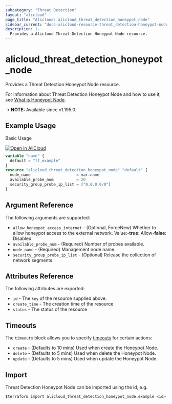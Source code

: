 ```yaml
---
subcategory: "Threat Detection"
layout: "alicloud"
page_title: "Alicloud: alicloud_threat_detection_honeypot_node"
sidebar_current: "docs-alicloud-resource-threat_detection-honeypot-node"
description: |-
  Provides a Alicloud Threat Detection Honeypot Node resource.
---
```


# alicloud_threat_detection_honeypot_node

Provides a Threat Detection Honeypot Node resource.

For information about Threat Detection Honeypot Node and how to use it, see [What is Honeypot Node](https://www.alibabacloud.com/help/en/security-center/developer-reference/api-sas-2018-12-03-createhoneypotnode).

-> **NOTE:** Available since v1.195.0.

## Example Usage

Basic Usage

<div style="display: block;margin-bottom: 40px;"><div class="oics-button" style="float: right;position: absolute;margin-bottom: 10px;">
  <a href="https://api.aliyun.com/terraform?resource=alicloud_threat_detection_honeypot_node&exampleId=bf7d3efb-f28f-d7f1-4fa0-3aab2b84d1c42ee9783a&activeTab=example&spm=docs.r.threat_detection_honeypot_node.0.bf7d3efbf2&intl_lang=EN_US" target="_blank">
    <img alt="Open in AliCloud" src="https://img.alicdn.com/imgextra/i1/O1CN01hjjqXv1uYUlY56FyX_!!6000000006049-55-tps-254-36.svg" style="max-height: 44px; max-width: 100%;">
  </a>
</div></div>

```terraform
variable "name" {
  default = "tf_example"
}
resource "alicloud_threat_detection_honeypot_node" "default" {
  node_name                    = var.name
  available_probe_num          = 20
  security_group_probe_ip_list = ["0.0.0.0/0"]
}
```

## Argument Reference

The following arguments are supported:
* `allow_honeypot_access_internet` - (Optional, ForceNew) Whether to allow honeypot access to the external network. Value:-**true**: Allow-**false**: Disabled
* `available_probe_num` - (Required) Number of probes available.
* `node_name` - (Required) Management node name.
* `security_group_probe_ip_list` - (Optional) Release the collection of network segments.

## Attributes Reference

The following attributes are exported:
* `id` - The `key` of the resource supplied above.
* `create_time` - The creation time of the resource
* `status` - The status of the resource

## Timeouts

The `timeouts` block allows you to specify [timeouts](https://developer.hashicorp.com/terraform/language/resources/syntax#operation-timeouts) for certain actions:
* `create` - (Defaults to 10 mins) Used when create the Honeypot Node.
* `delete` - (Defaults to 5 mins) Used when delete the Honeypot Node.
* `update` - (Defaults to 5 mins) Used when update the Honeypot Node.

## Import

Threat Detection Honeypot Node can be imported using the id, e.g.

```shell
$terraform import alicloud_threat_detection_honeypot_node.example <id>
```